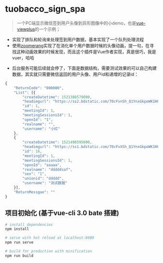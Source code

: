 # tuobacco_sign_spa

> 一个PC端显示微信签到用户头像到异形图像中的小demo，也是[vue-viewplus](https://www.npmjs.com/package/vue-viewplus)的一个示例；

+ 实现了排队和轮询来处理签到用户数据，基本实现了一个队列处理流程
+ 使用[zoomerang](https://www.npmjs.com/package/zoomerang)实现了在消化单个用户数据时候的头像动画，提一句，在寻找这种动画效果的时候发现，而且这个插件是Vue作者实现，真是很巧，我是vuer，哈哈
<!-- + 还计划使用[vue-animate]()完成抽奖的动画处理，但是时间原因没有继续 -->
+ 后台服务可能后续就会停了，下面是数据结构，需要测试效果的可以自己构建数据，其实就只需要微信返回的用户头像、用户id和递增的记录id：
```js
{
	"ReturnCode": "000000",
	"List": [{
		"createDatetime": 1521388579000,
		"headimgurl": "https://ss2.bdstatic.com/70cFvnSh_Q1YnxGkpoWK1HF6hhy/it/u=4036745268,760758102&fm=27&gp=0.jpg",
		"id": 1,
		"meetingId": 1,
		"meetingSessionsId": 1,
		"openId": "1",
		"realname": "",
		"username": "小红"
	},
	{
		"createDatetime": 1521498595000,
		"headimgurl": "https://ss1.bdstatic.com/70cFvXSh_Q1YnxGkpoWK1HF6hhy/it/u=3470587276,2545738327&fm=27&gp=0.jpg",
		"id": 16,
		"meetingId": 1,
		"meetingSessionsId": 1,
		"openId": "aaaaa",
		"realname": "dddddsaf",
		"sex": "1",
		"unionid": "ddddd",
		"username": "测试数据"
	}],
	"ReturnMessgae": ""
}
```
## 项目初始化 (基于vue-cli 3.0 bate 搭建)

``` bash
# install dependencies
npm install

# serve with hot reload at localhost:8080
npm run serve

# build for production with minification
npm run build

```

